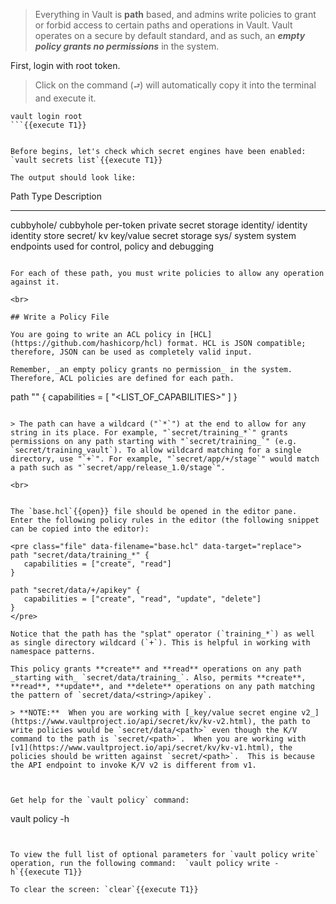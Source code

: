 > Everything in Vault is **path** based, and admins write policies to grant or forbid access to certain paths and operations in Vault. Vault operates on a secure by default standard, and as such, an ***empty policy grants no permissions*** in the system.

First, login with root token.

> Click on the command (`⮐`) will automatically copy it into the terminal and execute it.

```
vault login root
```{{execute T1}}


Before begins, let's check which secret engines have been enabled:  `vault secrets list`{{execute T1}}

The output should look like:

```
Path          Type         Description
----          ----         -----------
cubbyhole/    cubbyhole    per-token private secret storage
identity/     identity     identity store
secret/       kv           key/value secret storage
sys/          system       system endpoints used for control, policy and debugging
```

For each of these path, you must write policies to allow any operation against it.

<br>

## Write a Policy File

You are going to write an ACL policy in [HCL](https://github.com/hashicorp/hcl) format. HCL is JSON compatible; therefore, JSON can be used as completely valid input.

Remember, _an empty policy grants no permission_ in the system. Therefore, ACL policies are defined for each path.

```
path "<PATH>" {
   capabilities = [ "<LIST_OF_CAPABILITIES>" ]
}
```

> The path can have a wildcard ("`*`") at the end to allow for any string in its place. For example, "`secret/training_*`" grants permissions on any path starting with "`secret/training_`" (e.g. `secret/training_vault`). To allow wildcard matching for a single  directory, use "`+`". For example, "`secret/app/+/stage`" would match a path such as "`secret/app/release_1.0/stage`".

<br>


The `base.hcl`{{open}} file should be opened in the editor pane.  Enter the following policy rules in the editor (the following snippet can be copied into the editor):

<pre class="file" data-filename="base.hcl" data-target="replace">
path "secret/data/training_*" {
   capabilities = ["create", "read"]
}

path "secret/data/+/apikey" {
   capabilities = ["create", "read", "update", "delete"]
}
</pre>

Notice that the path has the "splat" operator (`training_*`) as well as single directory wildcard (`+`). This is helpful in working with namespace patterns.  

This policy grants **create** and **read** operations on any path _starting with_ `secret/data/training_`. Also, permits **create**, **read**, **update**, and **delete** operations on any path matching the pattern of `secret/data/<string>/apikey`.

> **NOTE:**  When you are working with [_key/value secret engine v2_](https://www.vaultproject.io/api/secret/kv/kv-v2.html), the path to write policies would be `secret/data/<path>` even though the K/V command to the path is `secret/<path>`.  When you are working with [v1](https://www.vaultproject.io/api/secret/kv/kv-v1.html), the policies should be written against `secret/<path>`.  This is because the API endpoint to invoke K/V v2 is different from v1.



Get help for the `vault policy` command:

```
vault policy -h
```{{execute T1}}


To view the full list of optional parameters for `vault policy write` operation, run the following command:  `vault policy write -h`{{execute T1}}

To clear the screen: `clear`{{execute T1}}
